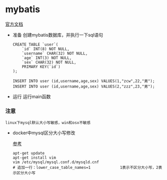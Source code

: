 # mybatis

[官方文档](http://www.mybatis.org/mybatis-3/zh/index.html) 

- 准备
    创建mybatis数据库，并执行一下sql语句
    ```
    CREATE TABLE `user`(
        `id` INT(8) NOT NULL,
        `username` CHAR(32) NOT NULL,
        `age` INT(3) NOT NULL,
        `sex` CHAR(32) NOT NULL,
        PRIMARY KEY(`id`)
    );
    
    INSERT INTO user (id,username,age,sex) VALUES(1,"zcw",22,"男");
    INSERT INTO user (id,username,age,sex) VALUES(2,"zzz",23,"男");
    ```
 
- 运行
    运行main函数
    
### 注意

    linux下mysql默认大小写敏感，win和osx不敏感

- docker中mysql区分大小写修改

    [参考](http://linzr33.blog.163.com/blog/static/5738028201482953256877/)
    
    ```
    apt-get update
    apt-get install vim
    vim /etc/mysql/mysql.conf.d/mysqld.cnf
    # 追加一行：lower_case_table_names=1             1表示不区分大小写，2表示区分大小写
    ```